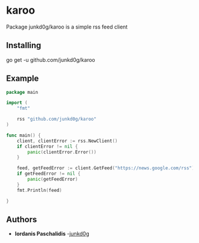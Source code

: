 # karoo

Package junkd0g/karoo is a simple rss feed client

## Installing

go get -u github.com/junkd0g/karoo

## Example

```go
package main

import (
	"fmt"

	rss "github.com/junkd0g/karoo"
)

func main() {
	client, clientError := rss.NewClient()
	if clientError != nil {
		panic(clientError.Error())
	}

	feed, getFeedError := client.GetFeed("https://news.google.com/rss")
	if getFeedError != nil {
		panic(getFeedError)
	}
	fmt.Println(feed)

}
```

## Authors

* **Iordanis Paschalidis** -[junkd0g](https://github.com/junkd0g)
